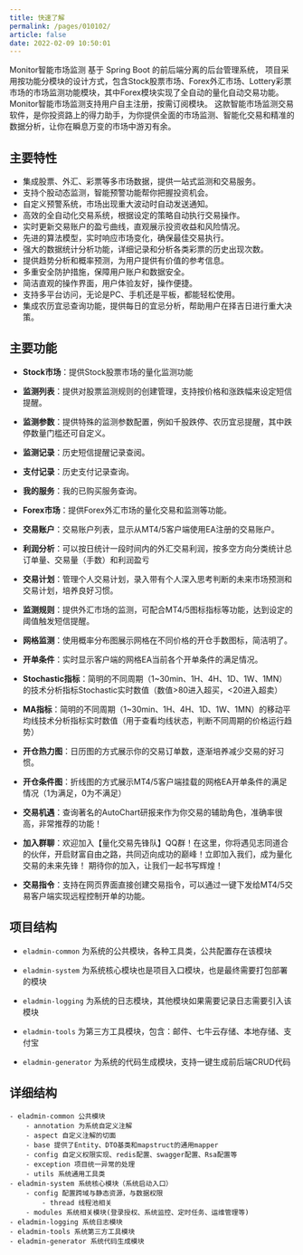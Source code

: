 ```yaml
---
title: 快速了解
permalink: /pages/010102/
article: false
date: 2022-02-09 10:50:01
---
```


Monitor智能市场监测 基于 Spring Boot 的前后端分离的后台管理系统，
项目采用按功能分模块的设计方式，包含Stock股票市场、Forex外汇市场、Lottery彩票市场的市场监测功能模块，其中Forex模块实现了全自动的量化自动交易功能。Monitor智能市场监测支持用户自主注册，按需订阅模块。
这款智能市场监测交易软件，是你投资路上的得力助手，为你提供全面的市场监测、智能化交易和精准的数据分析，让你在瞬息万变的市场中游刃有余。

## 主要特性
- 集成股票、外汇、彩票等多市场数据，提供一站式监测和交易服务。
- 支持个股动态监测，智能预警功能帮你把握投资机会。
- 自定义预警系统，市场出现重大波动时自动发送通知。
- 高效的全自动化交易系统，根据设定的策略自动执行交易操作。
- 实时更新交易账户的盈亏曲线，直观展示投资收益和风险情况。
- 先进的算法模型，实时响应市场变化，确保最佳交易执行。
- 强大的数据统计分析功能，详细记录和分析各类彩票的历史出现次数。
- 提供趋势分析和概率预测，为用户提供有价值的参考信息。
- 多重安全防护措施，保障用户账户和数据安全。
- 简洁直观的操作界面，用户体验友好，操作便捷。
- 支持多平台访问，无论是PC、手机还是平板，都能轻松使用。
- 集成农历宜忌查询功能，提供每日的宜忌分析，帮助用户在择吉日进行重大决策。

## 主要功能
- **Stock市场**：提供Stock股票市场的量化监测功能
- **监测列表**：提供对股票监测规则的创建管理，支持按价格和涨跌幅来设定短信提醒。
- **监测参数**：提供特殊的监测参数配置，例如千股跌停、农历宜忌提醒，其中跌停数量门槛还可自定义。
- **监测记录**：历史短信提醒记录查阅。
- **支付记录**：历史支付记录查询。
- **我的服务**：我的已购买服务查询。

- **Forex市场**：提供Forex外汇市场的量化交易和监测等功能。
- **交易账户**：交易账户列表，显示从MT4/5客户端使用EA注册的交易账户。
- **利润分析**：可以按日统计一段时间内的外汇交易利润，按多空方向分类统计总订单量、交易量（手数）和利润盈亏
- **交易计划**：管理个人交易计划，录入带有个人深入思考判断的未来市场预测和交易计划，培养良好习惯。
- **监测规则**：提供外汇市场的监测，可配合MT4/5图标指标等功能，达到设定的阈值触发短信提醒。

- **网格监测**：使用概率分布图展示网格在不同价格的开仓手数图标，简洁明了。
- **开单条件**：实时显示客户端的网格EA当前各个开单条件的满足情况。
- **Stochastic指标**：简明的不同周期（1~30min、1H、4H、1D、1W、1MN）的技术分析指标Stochastic实时数值（数值>80进入超买，<20进入超卖）
- **MA指标**：简明的不同周期（1~30min、1H、4H、1D、1W、1MN）的移动平均线技术分析指标实时数值（用于查看均线状态，判断不同周期的价格运行趋势）
- **开仓热力图**：日历图的方式展示你的交易订单数，逐渐培养减少交易的好习惯。
- **开仓条件图**：折线图的方式展示MT4/5客户端挂载的网格EA开单条件的满足情况（1为满足，0为不满足）
- **交易机遇**：查询著名的AutoChart研报来作为你交易的辅助角色，准确率很高，非常推荐的功能！
- **加入群聊**：欢迎加入【量化交易先锋队】QQ群！在这里，你将遇见志同道合的伙伴，开启财富自由之路，共同迈向成功的巅峰！立即加入我们，成为量化交易的未来先锋！
期待你的加入，让我们一起书写辉煌！
- **交易指令**：支持在网页界面直接创建交易指令，可以通过一键下发给MT4/5交易客户端实现远程控制开单的功能。

## 项目结构

- `eladmin-common` 为系统的公共模块，各种工具类，公共配置存在该模块

- `eladmin-system` 为系统核心模块也是项目入口模块，也是最终需要打包部署的模块

- `eladmin-logging` 为系统的日志模块，其他模块如果需要记录日志需要引入该模块

- `eladmin-tools` 为第三方工具模块，包含：邮件、七牛云存储、本地存储、支付宝

- `eladmin-generator` 为系统的代码生成模块，支持一键生成前后端CRUD代码

## 详细结构
```
- eladmin-common 公共模块
    - annotation 为系统自定义注解
    - aspect 自定义注解的切面
    - base 提供了Entity、DTO基类和mapstruct的通用mapper
    - config 自定义权限实现、redis配置、swagger配置、Rsa配置等
    - exception 项目统一异常的处理
    - utils 系统通用工具类
- eladmin-system 系统核心模块（系统启动入口）
	- config 配置跨域与静态资源，与数据权限
	    - thread 线程池相关
	- modules 系统相关模块(登录授权、系统监控、定时任务、运维管理等)
- eladmin-logging 系统日志模块
- eladmin-tools 系统第三方工具模块
- eladmin-generator 系统代码生成模块
```

<Vssue :title="$title" />
